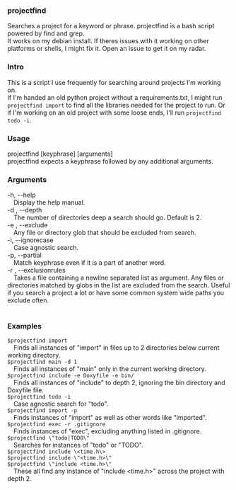### projectfind
Searches a project for a keyword or phrase. projectfind is a bash script powered by find and grep. </br>
It works on my debian install. If theres issues with it working on other platforms or shells, I might fix it. Open an issue to get it on my radar.

### Intro
This is a script I use frequently for searching around projects I'm working on. </br>
If I'm handed an old python project without a requirements.txt, I might run `projectfind import` to find all the libraries needed for the project to run. 
Or if I'm working on an old project with some loose ends, I'll run `projectfind todo -i`. </br>

### Usage
projectfind [keyphrase] [arguments]</br>
	projectfind expects a keyphrase followed by any additional arguments.</br>

### Arguments
-h, --help</br>
&emsp;Display the help manual.</br>
-d <val>, --depth <val></br>
&emsp;The number of directories deep a search should go. Default is 2.</br>
-e <val>, --exclude <val></br>
&emsp;Any file or directory glob that should be excluded from search.</br>
-i, --ignorecase</br>
&emsp;Case agnostic search.</br>
-p, --partial</br>
&emsp;Match keyphrase even if it is a part of another word.</br>
-r <filename>, --exclusionrules <filename></br>
&emsp;Takes a file containing a newline separated list as argument. Any files or directories matched by globs in the list are excluded from the search. Useful if you search a project a lot or have some common system wide paths you exclude often.</br>
</br>

### Examples
`$projectfind import`</br>
&emsp;Finds all instances of \"import\" in files up to 2 directories below current working directory.</br>
`$projectfind main -d 1`</br>
&emsp;Finds all instances of \"main\" only in the current working directory.</br>
`$projectfind include -e Doxyfile -e bin/`</br>
&emsp;Finds all instances of \"include\" to depth 2, ignoring the bin directory and Doxyfile file.</br>
`$projectfind todo -i`</br>
&emsp;Case agnostic search for \"todo\".</br>
`$projectfind import -p`</br>
&emsp;Finds instances of \"import\" as well as other words like \"imported\".</br>
`$projectfind exec -r .gitignore`</br>
&emsp;Finds instances of \"exec\", excluding anything listed in .gitignore.</br>
`$projectfind \"todo|TODO\"`</br>
&emsp;Searches for instances of \"todo\" or \"TODO\".</br>
`$projectfind include \<time.h\>`</br>
`$projectfind include \"<time.h>\"`</br>
`$projectfind \"include <time.h>\"`</br>
&emsp;These all find any instance of \"include <time.h>\" across the project with depth 2.
